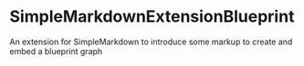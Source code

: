 # SimpleMarkdownExtensionBlueprint
An extension for SimpleMarkdown to introduce some markup to create and embed a blueprint graph

